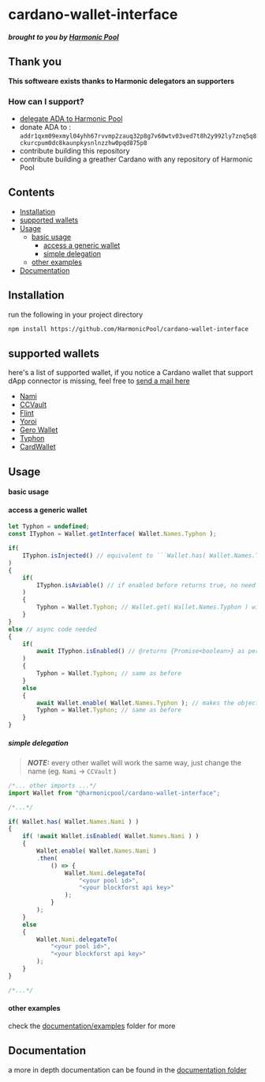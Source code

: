 # cardano-wallet-interface
##### brought to you by [Harmonic Pool](https://harmonicpool.on.fleek.co/)

## Thank you

**This softweare exists thanks to Harmonic delegators an supporters**

### How can I support?

- [delegate ADA to Harmonic Pool](https://harmonicpool.on.fleek.co/delegate/)
- donate ADA to : ```addr1qxm09exmyl04yhh67rvvmp2zauq32p8g7v60wtv03ved7t8h2y992ly7znq5q8ckurcpum0dc8kaunpkysnlnzzhw0pqd875p8```
- contribute building this repository
- contribute building a greather Cardano with any repository of Harmonic Pool

## Contents
- [Installation](#Installation)
- [supported wallets](#supported)
- [Usage](#Usage)
    - [basic usage](#basic_usage)
        - [access a generic wallet](#acces_wallet)
        - [simple delegation](#simple_delegation)
    - [other examples](#oth_examples)
- [Documentation](#docs_link)

## Installation

run the following in your project directory

```bash
npm install https://github.com/HarmonicPool/cardano-wallet-interface
```

<a name="supported">
</a>
<h2>supported wallets</h2>

here's a list of supported wallet, if you notice a Cardano wallet that support dApp connector is missing, feel free to [send a mail here](mailto:harmonic.pool@protonmail.com)

- [Nami](https://namiwallet.io/)
- [CCVault](https://ccvault.io/)
- [Flint](https://flint-wallet.com/)
- [Yoroi](https://yoroi-wallet.com/#/)
- [Gero Wallet](https://www.gerowallet.io/)
- [Typhon](https://typhonwallet.io/#/)
- [CardWallet](https://cardwallet.fi/)


## Usage

<a name="basic_usage">
</a>
<h4>basic usage</h4>


<a name="acces_wallet">
</a>
<h4>access a generic wallet</h4>

```js
let Typhon = undefined;
const ITyphon = Wallet.getInterface( Wallet.Names.Typhon );

if( 
    ITyphon.isInjected() // equivalent to ```Wallet.has( Wallet.Names.Typhon )```
)
{
    if(
        ITyphon.isAviable() // if enabled before returns true, no need to perform async calls
    )
    {
        Typhon = Wallet.Typhon; // Wallet.get( Wallet.Names.Typhon ) will do the same
    }
}
else // async code needed
{
    if(
        await ITyphon.isEnabled() // @returns {Promise<boolean>} as per CIP0030 definition
    )
    {
        Typhon = Wallet.Typhon; // same as before
    }
    else
    {
        await Wallet.enable( Wallet.Names.Typhon ); // makes the object aviable
        Typhon = Wallet.Typhon; // same as before
    }
}
```


<a name="simple_delegation">
</a>

##### simple delegation

> **_NOTE:_** every other wallet will work the same way, just change the name (eg. ```Nami``` -> ```CCVault``` )

```js
/*... other imports ...*/
import Wallet from "@harmonicpool/cardano-wallet-interface";

/*...*/

if( Wallet.has( Wallet.Names.Nami ) )
{
    if( !await Wallet.isEnabled( Wallet.Names.Nami ) )
    {
        Wallet.enable( Wallet.Names.Nami )
        .then(
            () => {
                Wallet.Nami.delegateTo(
                    "<your pool id>",
                    "<your blockforst api key>"
                );
            }
        );
    }
    else
    {
        Wallet.Nami.delegateTo(
            "<your pool id>",
            "<your blockforst api key>"
        );
    }
}

/*...*/
```

<a name="oth_examples">
</a>
<h4>other examples</h4>

check the [documentation/examples](https://github.com/HarmonicPool/cardano-wallet-interface/tree/main/documentation/examples) folder for more

<a name="docs_link">
</a>
<h2>Documentation</h2>

a more in depth documentation can be found in the [documentation folder](https://github.com/HarmonicPool/cardano-wallet-interface/tree/main/documentation)
